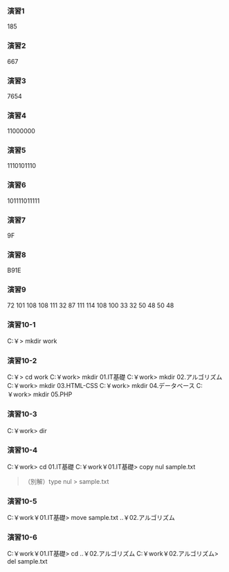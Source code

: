 ### 演習1
185

### 演習2
667

### 演習3
7654

### 演習4
11000000

### 演習5
1110101110

### 演習6
101111011111

### 演習7
9F

### 演習8
B91E

### 演習9
72 101 108 108 111 32 87 111 114 108 100 33 32 50 48 50 48

### 演習10-1
C:￥> mkdir work

### 演習10-2
C:￥> cd work
C:￥work> mkdir 01.IT基礎
C:￥work> mkdir 02.アルゴリズム
C:￥work> mkdir 03.HTML-CSS
C:￥work> mkdir 04.データベース
C:￥work> mkdir 05.PHP

### 演習10-3
C:￥work> dir

### 演習10-4
C:￥work> cd 01.IT基礎
C:￥work￥01.IT基礎> copy nul sample.txt

> （別解）type nul > sample.txt

### 演習10-5
C:￥work￥01.IT基礎> move sample.txt ..￥02.アルゴリズム

### 演習10-6
C:￥work￥01.IT基礎> cd ..￥02.アルゴリズム
C:￥work￥02.アルゴリズム> del sample.txt

